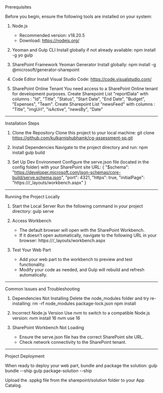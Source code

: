 

Prerequisites

Before you begin, ensure the following tools are installed on your system:

1. Node.js
   - Recommended version: v18.20.5
   - Download: https://nodejs.org/

2. Yeoman and Gulp CLI
   Install globally if not already available:
   npm install -g yo gulp

3. SharePoint Framework Yeoman Generator
   Install globally:
   npm install -g @microsoft/generator-sharepoint

4. Code Editor
   Install Visual Studio Code: https://code.visualstudio.com/

5. SharePoint Online Tenant
   You need access to a SharePoint Online tenant for development purposes.
   Create Sharepoint List "reportData" with columns : "Id", "Title", "Status", "Start Date", "End Date", "Budget", "Expenses", "Team".
   Create Sharepoint List "newsFeed" with columns : "Title", "imgUrl", "isActive", "newsBy", "Date"


---

Installation Steps

1. Clone the Repository
   Clone this project to your local machine:
   git clone https://github.com/kulkarnishubhamk/cg-assessment-sp.git
   

2. Install Dependencies
   Navigate to the project directory and run:
   npm install
   gulp build

3. Set Up Dev Environment
   Configure the serve.json file (located in the config folder) with your SharePoint site URL:
   {
     "$schema": "https://developer.microsoft.com/json-schemas/core-build/serve.schema.json",
     "port": 4321,
     "https": true,
     "initialPage": "https://<your-sharepoint-site>/_layouts/workbench.aspx"
   }

---

Running the Project Locally

1. Start the Local Server
   Run the following command in your project directory:
   gulp serve

2. Access Workbench
   - The default browser will open with the SharePoint Workbench.
   - If it doesn’t open automatically, navigate to the following URL in your browser:
     https://<your-sharepoint-site>/_layouts/workbench.aspx

3. Test Your Web Part
   - Add your web part to the workbench to preview and test functionality.
   - Modify your code as needed, and Gulp will rebuild and refresh automatically.

---


Common Issues and Troubleshooting

1. Dependencies Not Installing
   Delete the node_modules folder and try re-installing:
   rm -rf node_modules package-lock.json
   npm install

2. Incorrect Node.js Version
   Use nvm to switch to a compatible Node.js version:
   nvm install 16
   nvm use 16

3. SharePoint Workbench Not Loading
   - Ensure the serve.json file has the correct SharePoint site URL.
   - Check network connectivity to the SharePoint tenant.

---

Project Deployment

When ready to deploy your web part, bundle and package the solution:
gulp bundle --ship
gulp package-solution --ship

Upload the .sppkg file from the sharepoint/solution folder to your App Catalog.

